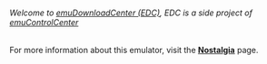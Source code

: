 ###### Welcome to [emuDownloadCenter (EDC)](https://github.com/PhoenixInteractiveNL/emuDownloadCenter/wiki/), EDC is a side project of [emuControlCenter](https://github.com/PhoenixInteractiveNL/emuControlCenter/wiki/)

For more information about this emulator, visit the [**Nostalgia**](https://github.com/PhoenixInteractiveNL/emuDownloadCenter/wiki/Emulator-nostalgia#menu) page.
